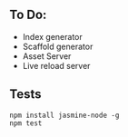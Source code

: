 
## To Do:

- Index generator
- Scaffold generator
- Asset Server
- Live reload server


## Tests

```
npm install jasmine-node -g
npm test
```